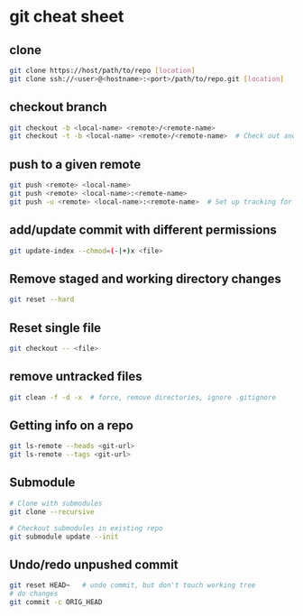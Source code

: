 # git cheat sheet

## clone

```bash
git clone https://host/path/to/repo [location]
git clone ssh://<user>@<hostname>:<port>/path/to/repo.git [location]
```


## checkout branch

```bash
git checkout -b <local-name> <remote>/<remote-name>
git checkout -t -b <local-name> <remote>/<remote-name>  # Check out and set up tracking
```


## push to a given remote

```bash
git push <remote> <local-name>
git push <remote> <local-name>:<remote-name>
git push -u <remote> <local-name>:<remote-name>  # Set up tracking for the local repo
```


## add/update commit with different permissions

```bash
git update-index --chmod=(-|+)x <file>
```


## Remove staged and working directory changes
```bash
git reset --hard
```


## Reset single file

```bash
git checkout -- <file>
```


## remove untracked files

```bash
git clean -f -d -x  # force, remove directories, ignore .gitignore
```


## Getting info on a repo
```bash
git ls-remote --heads <git-url>
git ls-remote --tags <git-url>
```


## Submodule
```bash
# Clone with submodules
git clone --recursive

# Checkout submodules in existing repo
git submodule update --init
```


## Undo/redo unpushed commit
```bash
git reset HEAD~   # undo commit, but don't touch working tree
# do changes
git commit -c ORIG_HEAD
```

